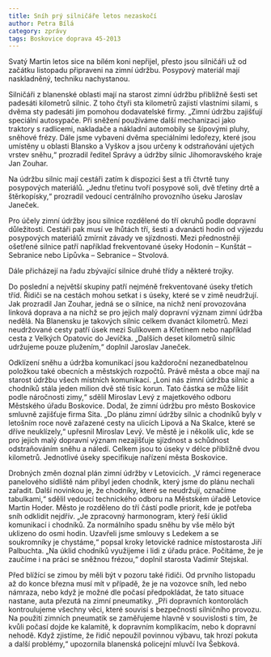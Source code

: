 ```yaml
---
title: Sníh prý silničáře letos nezaskočí
author: Petra Bílá
category: zprávy
tags: Boskovice doprava 45-2013
---
```


Svatý Martin letos sice na bílém koni nepřijel, přesto jsou silničáři už od začátku listopadu připraveni na zimní údržbu. Posypový materiál mají naskladněný, techniku nachystanou.

Silničáři z blanenské oblasti mají na starost zimní údržbu přibližně šesti set padesáti kilometrů silnic. Z toho čtyři sta kilometrů zajistí vlastními silami, s dvěma sty padesáti jim pomohou dodavatelské firmy. „Zimní údržbu zajišťují speciální autosypače. Při sněžení používáme další mechanizaci jako traktory s radlicemi, nakladače a nákladní automobily se šípovými pluhy, sněhové frézy. Dále jsme vybaveni dvěma speciálními ledořezy, které jsou umístěny u oblasti Blansko a Vyškov a jsou určeny k odstraňování ujetých vrstev sněhu,“ prozradil ředitel Správy a údržby silnic Jihomoravského kraje Jan Zouhar.

Na údržbu silnic mají cestáři zatím k dispozici šest a tři čtvrtě tuny posypových materiálů. „Jednu třetinu tvoří posypové soli, dvě třetiny drtě a štěrkopísky,“ prozradil vedoucí centrálního provozního úseku Jaroslav Janeček.

Pro účely zimní údržby jsou silnice rozdělené do tří okruhů podle dopravní důležitosti. Cestáři pak musí ve lhůtách tří, šesti a dvanácti hodin od výjezdu posypových materiálů zmírnit závady ve sjízdnosti. Mezi přednostněji ošetřené silnice patří například frekventované úseky Hodonín – Kunštát – Sebranice nebo Lipůvka – Sebranice – Stvolová.

Dále přicházejí na řadu zbývající silnice druhé třídy a některé trojky.

Do poslední a největší skupiny patří nejméně frekventované úseky třetích tříd. Řidiči se na cestách mohou setkat i s úseky, které se v zimě neudržují. Jak prozradil Jan Zouhar, jedná se o silnice, na nichž není provozována linková doprava a na nichž se pro jejich malý dopravní význam zimní údržba nedělá. Na Blanensku je takových silnic celkem dvanáct kilometrů. Mezi neudržované cesty patří úsek mezi Sulíkovem a Křetínem nebo například cesta z Velkých Opatovic do Jevíčka. „Dalších deset kilometrů silnic udržujeme pouze plužením,“ doplnil Jaroslav Janeček.

Odklízení sněhu a údržba komunikací jsou každoroční nezanedbatelnou položkou také obecních a městských rozpočtů. Právě města a obce mají na starost údržbu všech místních komunikací. „Loni nás zimní údržba silnic a chodníků stála jeden milion dvě stě tisíc korun. Tato částka se může lišit podle náročnosti zimy,“ sdělil Miroslav Levý z majetkového odboru Městského úřadu Boskovice. Dodal, že zimní údržbu pro město Boskovice smluvně zajišťuje firma Sita. „Do plánu zimní údržby silnic a chodníků byly v letošním roce nově zařazené cesty na ulicích Lipová a Na Skalce, které se dříve neuklízely,“ upřesnil Miroslav Levý. Ve městě je i několik ulic, kde se pro jejich malý dopravní význam nezajišťuje sjízdnost a schůdnost odstraňováním sněhu a náledí. Celkem jsou to úseky v délce přibližně dvou kilometrů. Jednotlivé úseky specifikuje nařízení města Boskovice.

Drobných změn doznal plán zimní údržby v Letovicích. „V rámci regenerace panelového sídliště nám přibyl jeden chodník, který jsme do plánu nechali zařadit. Další novinkou je, že chodníky, které se neudržují, označíme tabulkami,“ sdělil vedoucí technického odboru na Městském úřadě Letovice Martin Hoder. Město je rozděleno do tří částí podle priorit, kde je potřeba sníh odklidit nejdřív. „Je zpracovný harmonogram, který řeší úklid komunikací i chodníků. Za normálního spadu sněhu by vše mělo být uklizeno do osmi hodin. Uzavřeli jsme smlouvy s Ledekem a se soukromníky je chystáme,“ popsal kroky letovické radnice místostarosta Jiří Palbuchta. „Na úklid chodníků využijeme i lidi z úřadu práce. Počítáme, že je zaučíme i na práci se sněžnou frézou,“ doplnil starosta Vadimír Stejskal.

Před blížící se zimou by měli být v pozoru také řidiči. Od prvního listopadu až do konce března musí mít v případě, že je na vozovce sníh, led nebo námraza, nebo když je možné dle počasí předpokládat, že tato situace nastane, auta přezutá na zimní pneumatiky. „Při dopravních kontorolách kontroulujeme všechny věci, které souvisí s bezpečností silničního provozu. Na použití zimních pneumatik se zaměřujeme hlavně v souvislosti s tím, že kvůli počasí dojde ke kalamitě, k dopravním komplikacím, nebo k dopravní nehodě. Když zjistíme, že řidič nepoužil povinnou výbavu, tak hrozí pokuta a další problémy,“ upozornila blanenská policejní mluvčí Iva Šebková.
